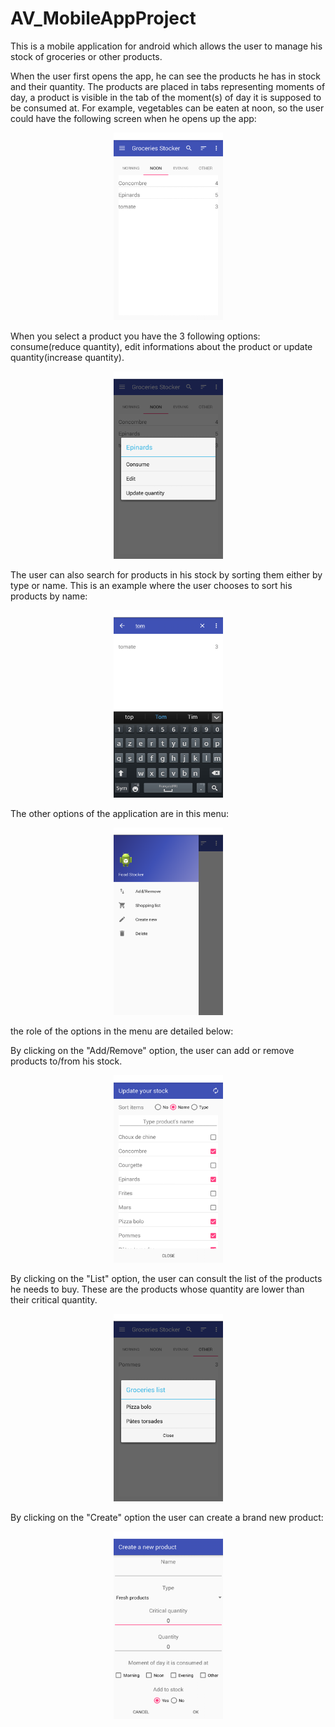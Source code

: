 # AV_MobileAppProject
This is a mobile application for android which allows the user to manage his stock of groceries or other products.

When the user first opens the app, he can see the products he has in stock and their quantity. The products are placed in tabs representing
moments of day, a product is visible in the tab of the moment(s) of day it is supposed to be consumed at. For example, vegetables can be 
eaten at noon, so the user could have the following screen when he opens up the app:
<p align="center">
  <img src="https://github.com/avaucamps/AV_MobileAppProject/blob/master/app/images/menu1.png" width="175" height="300"/>
</p>

When you select a product you have the 3 following options: consume(reduce quantity), edit informations about the product 
or update quantity(increase quantity).
<p align="center">
  <img src="https://github.com/avaucamps/AV_MobileAppProject/blob/master/app/images/options.png" width="175" height="300"/>
</p>

The user can also search for products in his stock by sorting them either by type or name. This is an example where the user chooses to sort his products by name:
<p align="center">
  <img src="https://github.com/avaucamps/AV_MobileAppProject/blob/master/app/images/recherche.png" width="175" height="300"/>
</p>

The other options of the application are in this menu:
<p align="center">
  <img src="https://github.com/avaucamps/AV_MobileAppProject/blob/master/app/images/menu2.png" width="175" height="300"/>
</p>
the role of the options in the menu are detailed below:

By clicking on the "Add/Remove" option, the user can add or remove products to/from his stock.
<p align="center">
  <img src="https://github.com/avaucamps/AV_MobileAppProject/blob/master/app/images/bdd.png" width="175" height="300"/>
</p>

By clicking on the "List" option, the user can consult the list of the products he needs to buy. These are the products whose quantity
are lower than their critical quantity.
<p align="center">
  <img src="https://github.com/avaucamps/AV_MobileAppProject/blob/master/app/images/list.png" width="175" height="300"/>
</p>

 By clicking on the "Create" option the user can create a brand new product:
<p align="center">
  <img src="https://github.com/avaucamps/AV_MobileAppProject/blob/master/app/images/creer.png" width="175" height="300"/>
</p>
